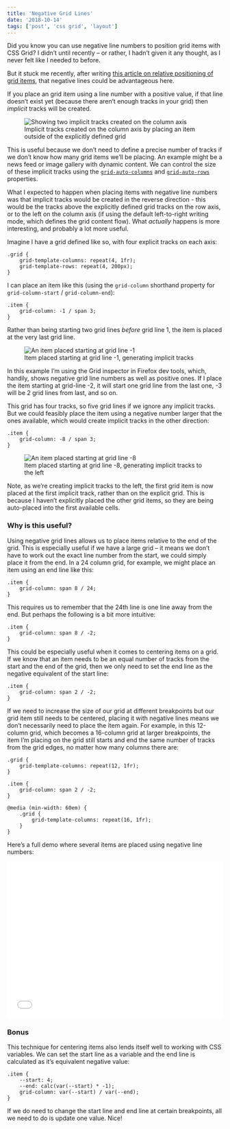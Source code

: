 ```yaml
---
title: 'Negative Grid Lines'
date: '2018-10-14'
tags: ['post', 'css grid', 'layout']
---
```


Did you know you can use negative line numbers to position grid items with CSS Grid? I didn’t until recently – or rather, I hadn’t given it any thought, as I never felt like I needed to before.

But it stuck me recently, after writing [this article on relative positioning of grid items](/relative-grid-tracks), that negative lines could be advantageous here.

If you place an grid item using a line number with a positive value, if that line doesn’t exist yet (because there aren’t enough tracks in your grid) then _implicit_ tracks will be created.

<figure>
  <img src="implicit-tracks.jpg" alt="Showing two implicit tracks created on the column axis">
  <figcaption>Implicit tracks created on the column axis by placing an item outside of the explicitly defined grid</figcaption>
</figure>

This is useful because we don’t need to define a precise number of tracks if we don’t know how many grid items we’ll be placing. An example might be a news feed or image gallery with dynamic content. We can control the size of these implicit tracks using the [`grid-auto-columns`](https://developer.mozilla.org/en-US/docs/Web/CSS/grid-auto-columns) and [`grid-auto-rows`](https://developer.mozilla.org/en-US/docs/Web/CSS/grid-auto-rows) properties.

What I expected to happen when placing items with negative line numbers was that implicit tracks would be created in the reverse direction - this would be the tracks above the explicitly defined grid tracks on the row axis, or to the left on the column axis (if using the default left-to-right writing mode, which defines the grid content flow). What _actually_ happens is more interesting, and probably a lot more useful.

Imagine I have a grid defined like so, with four explicit tracks on each axis:

```
.grid {
	grid-template-columns: repeat(4, 1fr);
	grid-template-rows: repeat(4, 200px);
}
```

I can place an item like this (using the `grid-column` shorthand property for `grid-column-start` / `grid-column-end`):

```
.item {
	grid-column: -1 / span 3;
}
```

Rather than being starting two grid lines _before_ grid line 1, the item is placed at the very last grid line.

<figure>
  <img src="negative-lines.jpg" alt="An item placed starting at grid line -1">
  <figcaption>Item placed starting at grid line -1, generating implicit tracks</figcaption>
</figure>

In this example I’m using the Grid inspector in Firefox dev tools, which, handily, shows negative grid line numbers as well as positive ones. If I place the item starting at grid-line -2, it will start one grid line from the last one, -3 will be 2 grid lines from last, and so on.

This grid has four tracks, so five grid lines if we ignore any implicit tracks. But we could feasibly place the item using a negative number larger that the ones available, which would create implicit tracks in the other direction:

```
.item {
	grid-column: -8 / span 3;
}
```

<figure>
  <img src="negative-lines2.jpg" alt="An item placed starting at grid line -8">
  <figcaption>Item placed starting at grid line -8, generating implicit tracks to the left</figcaption>
</figure>

Note, as we’re creating implicit tracks to the left, the first grid item is now placed at the first implicit track, rather than on the explicit grid. This is because I haven’t explicitly placed the other grid items, so they are being auto-placed into the first available cells.

### Why is this useful?

Using negative grid lines allows us to place items relative to the end of the grid. This is especially useful if we have a large grid – it means we don’t have to work out the exact line number from the start, we could simply place it from the end. In a 24 column grid, for example, we might place an item using an end line like this:

```
.item {
	grid-column: span 8 / 24;
}
```

This requires us to remember that the 24th line is one line away from the end. But perhaps the following is a bit more intuitive:

```
.item {
	grid-column: span 8 / -2;
}
```

This could be especially useful when it comes to centering items on a grid. If we know that an item needs to be an equal number of tracks from the start and the end of the grid, then we only need to set the end line as the negative equivalent of the start line:

```
.item {
	grid-column: span 2 / -2;
}
```

If we need to increase the size of our grid at different breakpoints but our grid item still needs to be centered, placing it with negative lines means we don’t necessarily need to place the item again. For example, in this 12-column grid, which becomes a 16-column grid at larger breakpoints, the item I’m placing on the grid still starts and end the same number of tracks from the grid edges, no matter how many columns there are:

```
.grid {
	grid-template-columns: repeat(12, 1fr);
}

.item {
	grid-column: span 2 / -2;
}

@media (min-width: 60em) {
	.grid {
		grid-template-columns: repeat(16, 1fr);
	}
}
```

Here’s a full demo where several items are placed using negative line numbers:

<iframe height='365' scrolling='no' title='Layout with negative grid line numbers' src='//codepen.io/michellebarker/embed/ReLYwp/?height=265&theme-id=0&default-tab=result' frameborder='no' allowtransparency='true' allowfullscreen='true' style='width: 100%;'>See the Pen <a href='https://codepen.io/michellebarker/pen/ReLYwp/'>Layout with negative grid line numbers</a> by Michelle Barker (<a href='https://codepen.io/michellebarker'>@michellebarker</a>) on <a href='https://codepen.io'>CodePen</a>.
</iframe>

### Bonus

This technique for centering items also lends itself well to working with CSS variables. We can set the start line as a variable and the end line is calculated as it’s equivalent negative value:

```
.item {
	--start: 4;
	--end: calc(var(--start) * -1);
	grid-column: var(--start) / var(--end);
}
```

If we do need to change the start line and end line at certain breakpoints, all we need to do is update one value. Nice!
